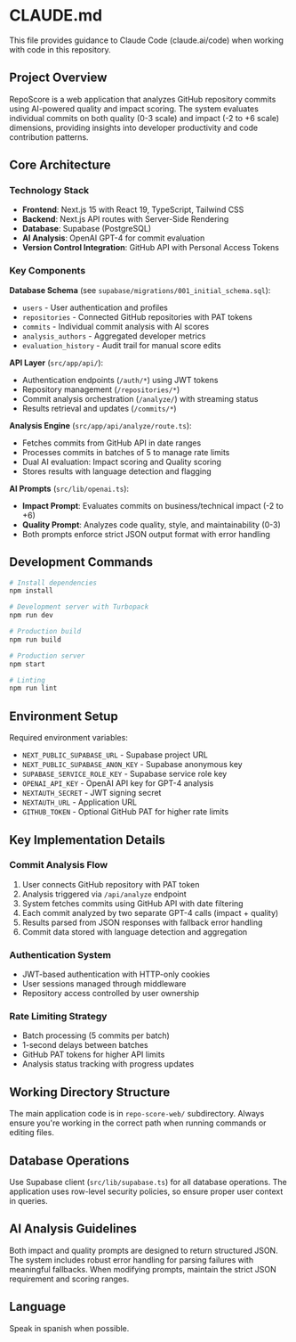 # CLAUDE.md

This file provides guidance to Claude Code (claude.ai/code) when working with code in this repository.

## Project Overview

RepoScore is a web application that analyzes GitHub repository commits using AI-powered quality and impact scoring. The system evaluates individual commits on both quality (0-3 scale) and impact (-2 to +6 scale) dimensions, providing insights into developer productivity and code contribution patterns.

## Core Architecture

### Technology Stack
- **Frontend**: Next.js 15 with React 19, TypeScript, Tailwind CSS
- **Backend**: Next.js API routes with Server-Side Rendering
- **Database**: Supabase (PostgreSQL)
- **AI Analysis**: OpenAI GPT-4 for commit evaluation
- **Version Control Integration**: GitHub API with Personal Access Tokens

### Key Components

**Database Schema** (see `supabase/migrations/001_initial_schema.sql`):
- `users` - User authentication and profiles
- `repositories` - Connected GitHub repositories with PAT tokens
- `commits` - Individual commit analysis with AI scores
- `analysis_authors` - Aggregated developer metrics
- `evaluation_history` - Audit trail for manual score edits

**API Layer** (`src/app/api/`):
- Authentication endpoints (`/auth/*`) using JWT tokens
- Repository management (`/repositories/*`) 
- Commit analysis orchestration (`/analyze/`) with streaming status
- Results retrieval and updates (`/commits/*`)

**Analysis Engine** (`src/app/api/analyze/route.ts`):
- Fetches commits from GitHub API in date ranges
- Processes commits in batches of 5 to manage rate limits
- Dual AI evaluation: Impact scoring and Quality scoring
- Stores results with language detection and flagging

**AI Prompts** (`src/lib/openai.ts`):
- **Impact Prompt**: Evaluates commits on business/technical impact (-2 to +6)
- **Quality Prompt**: Analyzes code quality, style, and maintainability (0-3)
- Both prompts enforce strict JSON output format with error handling

## Development Commands

```bash
# Install dependencies
npm install

# Development server with Turbopack
npm run dev

# Production build
npm run build

# Production server
npm start

# Linting
npm run lint
```

## Environment Setup

Required environment variables:
- `NEXT_PUBLIC_SUPABASE_URL` - Supabase project URL
- `NEXT_PUBLIC_SUPABASE_ANON_KEY` - Supabase anonymous key
- `SUPABASE_SERVICE_ROLE_KEY` - Supabase service role key
- `OPENAI_API_KEY` - OpenAI API key for GPT-4 analysis
- `NEXTAUTH_SECRET` - JWT signing secret
- `NEXTAUTH_URL` - Application URL
- `GITHUB_TOKEN` - Optional GitHub PAT for higher rate limits

## Key Implementation Details

### Commit Analysis Flow
1. User connects GitHub repository with PAT token
2. Analysis triggered via `/api/analyze` endpoint
3. System fetches commits using GitHub API with date filtering
4. Each commit analyzed by two separate GPT-4 calls (impact + quality)
5. Results parsed from JSON responses with fallback error handling
6. Commit data stored with language detection and aggregation

### Authentication System
- JWT-based authentication with HTTP-only cookies
- User sessions managed through middleware
- Repository access controlled by user ownership

### Rate Limiting Strategy
- Batch processing (5 commits per batch)
- 1-second delays between batches
- GitHub PAT tokens for higher API limits
- Analysis status tracking with progress updates

## Working Directory Structure

The main application code is in `repo-score-web/` subdirectory. Always ensure you're working in the correct path when running commands or editing files.

## Database Operations

Use Supabase client (`src/lib/supabase.ts`) for all database operations. The application uses row-level security policies, so ensure proper user context in queries.

## AI Analysis Guidelines

Both impact and quality prompts are designed to return structured JSON. The system includes robust error handling for parsing failures with meaningful fallbacks. When modifying prompts, maintain the strict JSON requirement and scoring ranges.

## Language
Speak in spanish when possible.